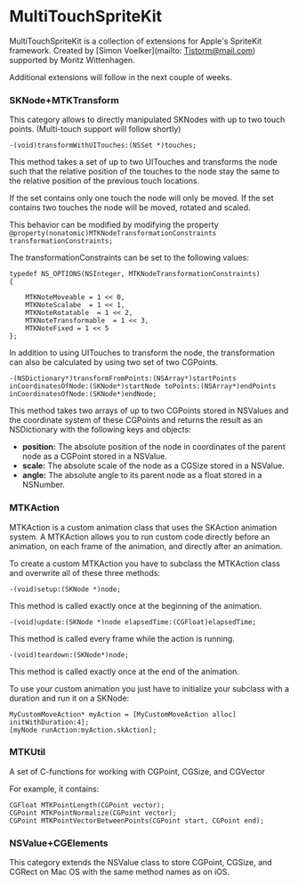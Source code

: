 MultiTouchSpriteKit
===================

MultiTouchSpriteKit is a collection of extensions for Apple's SpriteKit framework. Created by [Simon Voelker](mailto: Tistorm@mail.com) supported by Moritz Wittenhagen.

 Additional extensions will follow in the next couple of weeks.

 

### SKNode+MTKTransform
This category allows to directly manipulated SKNodes with up to two touch points. (Multi-touch support will follow shortly)

```
-(void)transformWithUITouches:(NSSet *)touches;
```
This method takes a set of up to two UITouches and transforms the node such that the relative position of the touches to the node stay the same to the relative position of the previous touch locations. 

If the set contains only one touch the node will only be moved. If the set contains two touches the node will be moved, rotated and scaled.

This behavior can be modified by modifying the property <code>@property(nonatomic)MTKNodeTransformationConstraints transformationConstraints; </code>

The transformationConstraints can be set to the following values:

```
typedef NS_OPTIONS(NSInteger, MTKNodeTransformationConstraints)
{
  
    MTKNoteMoveable = 1 << 0,
    MTKNoteScalabe  = 1 << 1,
    MTKNoteRotatable  = 1 << 2,
    MTKNoteTransformable  = 1 << 3,
    MTKNoteFixed = 1 << 5
};
```

In addition to using UITouches to transform the node, the transformation can also be calculated by using two set of two CGPoints.

```
-(NSDictionary*)transformFromPoints:(NSArray*)startPoints inCoordinatesOfNode:(SKNode*)startNode toPoints:(NSArray*)endPoints inCoordinatesOfNode:(SKNode*)endNode;
```
This method takes two arrays of up to two CGPoints stored in NSValues and the coordinate system of these CGPoints and returns the result as an NSDictionary with the following keys and objects:

* **position:** The absolute position of the node in coordinates of the parent node as a CGPoint stored in a NSValue.
*  **scale:** The absolute scale of the node as a CGSize stored in a NSValue.
*  **angle:** The absolute angle to its parent node as a float stored in a NSNumber.



### MTKAction

MTKAction is a custom animation class that uses the SKAction animation system. A MTKAction allows you to run custom code directly before an animation, on each frame of the animation, and directly after an animation.
 
  To create a custom MTKAction you have to subclass the MTKAction class and overwrite all of these three methods:
 
 ```
 -(void)setup:(SKNode *)node;
 ```
 This method is called exactly once at the beginning of the animation.
 
 
 ```
 -(void)update:(SKNode *)node elapsedTime:(CGFloat)elapsedTime;
 ```
 
  This method is called every frame while the action is running.
 
 ```
 -(void)teardown:(SKNode*)node;
 ```
  This method is called exactly once at the end of the animation.
  
To use your custom animation you just have to initialize your subclass with a duration and run it on a SKNode:

```
MyCustomMoveAction* myAction = [MyCustomMoveAction alloc] initWithDuration:4]; 
[myNode runAction:myAction.skAction];
  ```
 




### MTKUtil

A set of C-functions for working with CGPoint, CGSize, and CGVector

For example, it contains:

```
CGFloat MTKPointLength(CGPoint vector);
CGPoint MTKPointNormalize(CGPoint vector);
CGPoint MTKPointVectorBetweenPoints(CGPoint start, CGPoint end);
```

### NSValue+CGElements
This category extends the NSValue class to store CGPoint, CGSize, and CGRect on Mac OS with the same method names as on iOS.


